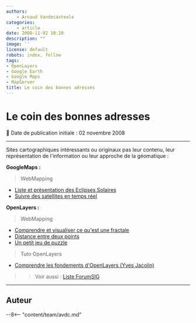 ```yaml
---
authors:
    - Arnaud Vandecasteele
categories:
    - article
date: 2008-11-02 10:20
description: ""
image: ''
license: default
robots: index, follow
tags:
- OpenLayers
- Google Earth
- Google Maps
- MapServer
title: Le coin des bonnes adresses
---
```


# Le coin des bonnes adresses

:calendar: Date de publication initiale : 02 novembre 2008

----

Sites cartographiques intéressants ou originaux pas leur contenu, leur représentation de l'information ou leur approche de la géomatique :

**GoogleMaps :**

> WebMapping

* [Liste et présentation des Eclipses Solaires](http://xjubier.free.fr/en/site_pages/SolarEclipsesGoogleMaps.html)
* [Suivre des satellites en temps réel](http://www.n2yo.com/)

**OpenLayers :**

> WebMapping

* [Comprendre et visualiser ce qu'est une fractale](http://gis.ibbeck.de/apps/Mandelbrot/htdocs/wms_mandelbrot_frames.html)
* [Distance entre deux points](http://gis.ibbeck.de/ginfo/apps/OLExamples/OL26/examples/gc_example.html)
* [Un petit jeu de puzzle](http://gis.ibbeck.de/ginfo/apps/pentominoes/pentominoes.html)

> Tuto OpenLayers

* [Comprendre les fondements d'OpenLayers (Yves Jacolin)](http://georezo.net/blog/geolibre/2008/11/02/introduction-a-openlayers-workshop-en-francais/#more-66)

>> Voir aussi : [Liste ForumSIG](http://www.forumsig.org/showthread.php?t=2442)

----

## Auteur

--8<-- "content/team/avdc.md"
